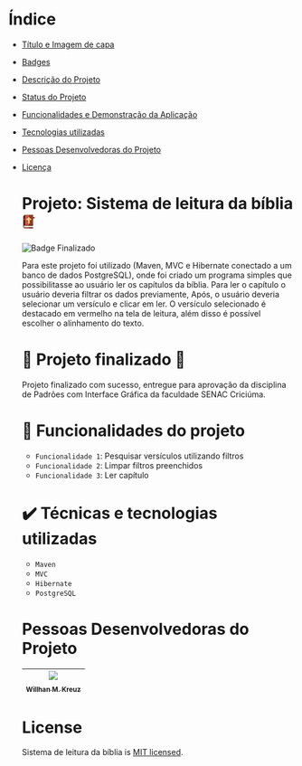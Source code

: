 # Índice 

* [Título e Imagem de capa](#Título-e-Imagem-de-capa)
* [Badges](#badges)
* [Descrição do Projeto](#descrição-do-projeto)
* [Status do Projeto](#status-do-Projeto)
* [Funcionalidades e Demonstração da Aplicação](#funcionalidades-e-demonstração-da-aplicação)
* [Tecnologias utilizadas](#tecnologias-utilizadas)
* [Pessoas Desenvolvedoras do Projeto](#pessoas-desenvolvedoras)
* [Licença](#licença)

  # Projeto: Sistema de leitura da bíblia ![Ícone bíblia](https://github.com/wmkreuz/projeto-04-java-sistema-leitura-biblia/blob/main/src/main/java/br/com/empresa/projsenac/view/img/biblia.png)

  ![Badge Finalizado](http://img.shields.io/static/v1?label=STATUS&message=FINALIZADO&color=GREEN&style=for-the-badge)

  Para este projeto foi utilizado (Maven, MVC e Hibernate conectado a um banco de dados PostgreSQL), 
  onde foi criado um programa simples que possibilitasse ao usuário ler os capítulos da bíblia. 
  Para ler o capítulo o usuário deveria filtrar os dados previamente, Após, 
  o usuário deveria selecionar um versículo e clicar em ler. 
  O versículo selecionado é destacado em vermelho na tela de leitura, 
  além disso é possível escolher o alinhamento do texto.

  # :construction: Projeto finalizado :construction:
    
    Projeto finalizado com sucesso, entregue para aprovação da disciplina de Padrões com Interface Gráfica da faculdade SENAC Criciúma.

  # :hammer: Funcionalidades do projeto

  - `Funcionalidade 1`: Pesquisar versículos utilizando filtros
  - `Funcionalidade 2`: Limpar filtros preenchidos
  - `Funcionalidade 3`: Ler capítulo

  # ✔️ Técnicas e tecnologias utilizadas

  - ``Maven``
  - ``MVC``
  - ``Hibernate``
  - ``PostgreSQL``
  
  # Pessoas Desenvolvedoras do Projeto

  | [<img src="https://avatars.githubusercontent.com/u/92891137?s=400&u=7fb658f5663ef26960d2c214c847153730d3b590&v=4" width=115><br><sub>Willhan M. Kreuz</sub>](https://github.com/wmkreuz)
  | :---: |

  # License

  Sistema de leitura da bíblia is [MIT licensed](./LICENSE).
